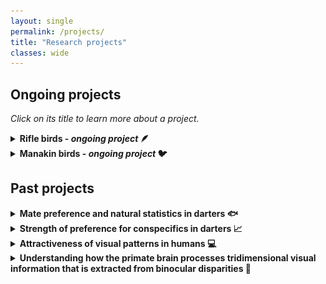 ```yaml
---
layout: single
permalink: /projects/
title: "Research projects"
classes: wide
---
```

<!-- Google tag (gtag.js) -->
<script async src="https://www.googletagmanager.com/gtag/js?id=G-22FQGNH39N"></script>
<script>
  window.dataLayer = window.dataLayer || [];
  function gtag(){dataLayer.push(arguments);}
  gtag('js', new Date());

  gtag('config', 'G-22FQGNH39N');
</script>

## Ongoing projects

*Click on its title to learn more about a project.*
<br>

<details>
<summary><strong>Rifle birds - <i>ongoing project</i> 🪶</strong>
</summary>

I am exploring the visual properties of rifle birds' displays to investigate their detectability.<br>

<img src="/pdf/immature_display.png" alt="Immature Rifle Bird" width="60"/>
<br><br>
</details>

<details>
<summary><strong>Manakin birds - <i>ongoing project</i> 🐦</strong>
</summary>

Are manakins learning their nuptial parade from each other or is it genetically pre-determined?<br>
</details>

## Past projects

<details>
<summary><strong>Mate preference and natural statistics in darters 🐟</strong>
</summary>

We designed and conducted several behavioural experiments to understand how natural statistics influence mate preferences in the Darter fish (*Etheostoma*). We relied on artificial neural networks to create novel visual stimuli that mimic natural statistics and investigated their relationship with preferences. <br>
The main idea relies on the principle that more frequent stimuli are easier (faster, more efficient) to process because the visual system has adapted to them. Could this 'ease' of processing some visual properties influence preference towards those properties? 
We use mate preference as a proxy to test this idea. For example, a potential mate whose appearance reflects to some extent the visual properties of their environment might be preferred over another mate that wouldn't or would less. This has interesting evolutionary implications in terms of mechanisms that could explain mate choice and/or mate preference.<br>
We have recently published our paper in *Ecological Informatics* presented our results and highlighting the benefit of using deep learning tools to study animal behaviour. You can find the paper <a href="https://doi.org/10.1016/j.ecoinf.2024.102881" target="_blank">[here]</a>.<br><br>
</details>

<details>
<summary><strong>Strength of preference for conspecifics in darters 📈</strong>
</summary>

We conducted a meta-analysis of all the past Mendelson Lab's studies that investigated the strength of preference for conspecifics over heterospecifics in darters. We wanted to have a better idea of the effect sizes and factors that might influence mate preference across species. <br> 
We found an overall effect size of medium strength, confirming assortative mating and revealed that this mate preferences is independent of sympatry and sex. Our paper is published in *Ecology and Evolution* and can be accessed <a href="https://doi.org/10.1002/ece3.11498" target="_blank">[here]</a>.<br><br>
</details>

<details>
<summary><strong>Attractiveness of visual patterns in humans 💻</strong>
</summary>

We ran an online experiment to test the hypothesis that camouflage patterns can be attractive once made detectable. You can still access the experiment if you want to see what it looks like: <a href="http://isemsurvey.mbb.univ-montp2.fr/pattern/">http://isemsurvey.mbb.univ-montp2.fr/pattern/</a>. It takes no more than 15 min to complete it.<br>
Our paper is currently under review but its preprint version is on *bioRxiv*: <a href="https://doi.org/10.1101/2023.09.27.559753" target="_blank">[here]</a>.<br><br>
</details>

<details>
<summary><strong>Understanding how the primate brain processes tridimensional visual information that is extracted from binocular disparities 🧠 </strong>
</summary><br>

<i>Binocular disparities are the small differences between the eye's projections of a visual scene that underlie binocular depth perception</i><br><br>

During my PhD studies, we conducted a functional neuroimaging (fMRI) study in macaques 🐒 to identify brain areas that would respond more strongly to natural motion-in-depth compared to scrambled motion. We found a set of areas that we described in this <a href="https://academic.oup.com/cercor/article/30/8/4528/5811848"> [paper]</a>. This highlighted the need to do more research involving 3D motion, as most studies on motion are done with planar or 2D motion, which limits our understanding of visual processing. <br><br>
In another fMRI study, we asked whether some brain areas would be more strongly activated when the subject perceives a stimulus that is made of visual properties that are more frequent in natural scenes. We showed surfaces that were either slanted or tilted in depth and compared brain responses to those different configurations. Our macaque subjects showed different responses, making the results difficult to interprete. We wondered whether the angle of the surface inclination we used should be more personalised to reflect individual differences. This requires testing the visual threshold of depth perception of our subjects using a psychophysics paradigm. Spoiler: This is a very long procedure and we are still collecting the data! In the meanwhile, we could already compare the data we obtained from one macaque subject to our human participants and, great news, they are similar! Check the poster we presented at the Predictive Brain Conference to know more: <a href="/pdf/Poster_Marseille.pdf" target="_blank">[Poster]</a>.<br><br>
</details><br>